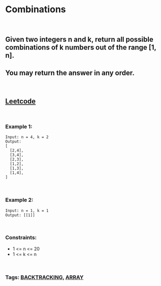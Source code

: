 # Combinations

<br>

## Given two integers n and k, return all possible combinations of k numbers out of the range [1, n].

## You may return the answer in any order.

<br>

## [Leetcode](https://leetcode.com/problems/combinations/)

<br>

### Example 1:
```
Input: n = 4, k = 2
Output:
[
  [2,4],
  [3,4],
  [2,3],
  [1,2],
  [1,3],
  [1,4],
]
```
<br>

### Example 2:
```
Input: n = 1, k = 1
Output: [[1]]
``` 
<br>

### Constraints:

- 1 <= n <= 20
- 1 <= k <= n

<br>

### Tags: [BACKTRACKING](https://leetcode.com/tag/backtracking/), [ARRAY](https://leetcode.com/tag/array/)

